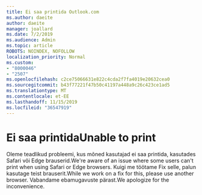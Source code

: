 ```yaml
---
title: Ei saa printida Outlook.com
ms.author: daeite
author: daeite
manager: joallard
ms.date: 7/2/2019
ms.audience: Admin
ms.topic: article
ROBOTS: NOINDEX, NOFOLLOW
localization_priority: Normal
ms.custom:
- "8000046"
- "2507"
ms.openlocfilehash: c2ce75066631e822c4cda2f7fa4019e20632cea0
ms.sourcegitcommit: b43f77221f47b50c41197a448a9c26c423ce1ad5
ms.translationtype: MT
ms.contentlocale: et-EE
ms.lasthandoff: 11/15/2019
ms.locfileid: "36547919"
---
```

# <a name="unable-to-print"></a><span data-ttu-id="7216f-102">Ei saa printida</span><span class="sxs-lookup"><span data-stu-id="7216f-102">Unable to print</span></span>

<span data-ttu-id="7216f-103">Oleme teadlikud probleemi, kus mõned kasutajad ei saa printida, kasutades Safari või Edge brauserid.</span><span class="sxs-lookup"><span data-stu-id="7216f-103">We're aware of an issue where some users can't print when using Safari or Edge browsers.</span></span> <span data-ttu-id="7216f-104">Kuigi me töötame Fix selle, palun kasutage teist brauserit.</span><span class="sxs-lookup"><span data-stu-id="7216f-104">While we work on a fix for this, please use another browser.</span></span> <span data-ttu-id="7216f-105">Vabandame ebamugavuste pärast.</span><span class="sxs-lookup"><span data-stu-id="7216f-105">We apologize for the inconvenience.</span></span>
